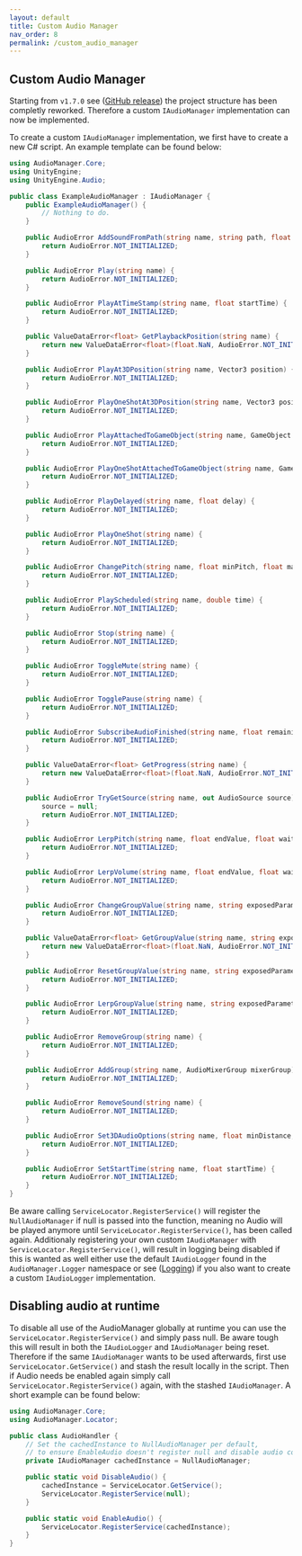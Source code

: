 ```yaml
---
layout: default
title: Custom Audio Manager
nav_order: 8
permalink: /custom_audio_manager
---
```


## Custom Audio Manager

Starting from ```v1.7.0``` see ([GitHub release](https://github.com/MathewHDYT/Unity-Audio-Manager-UAM/releases/)) the project structure has been completly reworked. Therefore a custom ```IAudioManager``` implementation can now be implemented.

To create a custom ```IAudioManager``` implementation, we first have to create a new C# script. An example template can be found below:

```csharp
using AudioManager.Core;
using UnityEngine;
using UnityEngine.Audio;

public class ExampleAudioManager : IAudioManager {
    public ExampleAudioManager() {
        // Nothing to do.
    }

    public AudioError AddSoundFromPath(string name, string path, float volume, float pitch, bool loop, AudioSource source, AudioMixerGroup mixerGroup) {
        return AudioError.NOT_INITIALIZED;
    }

    public AudioError Play(string name) {
        return AudioError.NOT_INITIALIZED;
    }

    public AudioError PlayAtTimeStamp(string name, float startTime) {
        return AudioError.NOT_INITIALIZED;
    }

    public ValueDataError<float> GetPlaybackPosition(string name) {
        return new ValueDataError<float>(float.NaN, AudioError.NOT_INITIALIZED);
    }

    public AudioError PlayAt3DPosition(string name, Vector3 position) {
        return AudioError.NOT_INITIALIZED;
    }

    public AudioError PlayOneShotAt3DPosition(string name, Vector3 position) {
        return AudioError.NOT_INITIALIZED;
    }

    public AudioError PlayAttachedToGameObject(string name, GameObject gameObject) {
        return AudioError.NOT_INITIALIZED;
    }

    public AudioError PlayOneShotAttachedToGameObject(string name, GameObject gameObject) {
        return AudioError.NOT_INITIALIZED;
    }

    public AudioError PlayDelayed(string name, float delay) {
        return AudioError.NOT_INITIALIZED;
    }

    public AudioError PlayOneShot(string name) {
        return AudioError.NOT_INITIALIZED;
    }

    public AudioError ChangePitch(string name, float minPitch, float maxPitch) {
        return AudioError.NOT_INITIALIZED;
    }

    public AudioError PlayScheduled(string name, double time) {
        return AudioError.NOT_INITIALIZED;
    }

    public AudioError Stop(string name) {
        return AudioError.NOT_INITIALIZED;
    }

    public AudioError ToggleMute(string name) {
        return AudioError.NOT_INITIALIZED;
    }

    public AudioError TogglePause(string name) {
        return AudioError.NOT_INITIALIZED;
    }

    public AudioError SubscribeAudioFinished(string name, float remainingTime, AudioFinishedCallback callback) {
        return AudioError.NOT_INITIALIZED;
    }

    public ValueDataError<float> GetProgress(string name) {
        return new ValueDataError<float>(float.NaN, AudioError.NOT_INITIALIZED);
    }

    public AudioError TryGetSource(string name, out AudioSource source) {
        source = null;
        return AudioError.NOT_INITIALIZED;
    }

    public AudioError LerpPitch(string name, float endValue, float waitTime, int granularity) {
        return AudioError.NOT_INITIALIZED;
    }

    public AudioError LerpVolume(string name, float endValue, float waitTime, int granularity) {
        return AudioError.NOT_INITIALIZED;
    }

    public AudioError ChangeGroupValue(string name, string exposedParameterName, float newValue) {
        return AudioError.NOT_INITIALIZED;
    }

    public ValueDataError<float> GetGroupValue(string name, string exposedParameterName) {
        return new ValueDataError<float>(float.NaN, AudioError.NOT_INITIALIZED);
    }

    public AudioError ResetGroupValue(string name, string exposedParameterName) {
        return AudioError.NOT_INITIALIZED;
    }

    public AudioError LerpGroupValue(string name, string exposedParameterName, float endValue, float waitTime, int granularity) {
        return AudioError.NOT_INITIALIZED;
    }

    public AudioError RemoveGroup(string name) {
        return AudioError.NOT_INITIALIZED;
    }

    public AudioError AddGroup(string name, AudioMixerGroup mixerGroup) {
        return AudioError.NOT_INITIALIZED;
    }

    public AudioError RemoveSound(string name) {
        return AudioError.NOT_INITIALIZED;
    }

    public AudioError Set3DAudioOptions(string name, float minDistance, float maxDistance, float spatialBlend, float spread, float dopplerLevel, AudioRolloffMode rolloffMode) {
        return AudioError.NOT_INITIALIZED;
    }

    public AudioError SetStartTime(string name, float startTime) {
        return AudioError.NOT_INITIALIZED;
    }
}
```

Be aware calling ```ServiceLocator.RegisterService()``` will register the ```NullAudioManager``` if null is passed into the function, meaning no Audio will be played anymore until ```ServiceLocator.RegisterService()```, has been called again.
Additionaly registering your own custom ```IAudioManager``` with ```ServiceLocator.RegisterService()```, will result in logging being disabled if this is wanted as well either use the default ```IAudioLogger``` found in the ```AudioManager.Logger``` namespace or see ([Logging](https://mathewhdyt.github.io/Unity-Audio-Manager/logging)) if you also want to create a custom ```IAudioLogger``` implementation.

## Disabling audio at runtime

To disable all use of the AudioManager globally at runtime you can use the ```ServiceLocator.RegisterService()``` and simply pass null. Be aware tough this will result in both the ```IAudioLogger``` and ```IAudioManager```  being reset.
Therefore if the same ```IAudioManager``` wants to be used afterwards, first use ```ServiceLocator.GetService()``` and stash the result locally in the script. Then if Audio needs be enabled again simply call ```ServiceLocator.RegisterService()``` again, with the stashed ```IAudioManager```.
A short example can be found below:

```csharp
using AudioManager.Core;
using AudioManager.Locator;

public class AudioHandler {
	// Set the cachedInstance to NullAudioManager per default,
	// to ensure EnableAudio doesn't register null and disable audio completly.
	private IAudioManager cachedInstance = NullAudioManager;

    public static void DisableAudio() {
    	cachedInstance = ServiceLocator.GetService();
    	ServiceLocator.RegisterService(null);
    }

	public static void EnableAudio() {
    	ServiceLocator.RegisterService(cachedInstance);
	}
}
```
